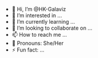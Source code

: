 - 👋 Hi, I’m @HK-Galaviz
- 👀 I’m interested in ...
- 🌱 I’m currently learning ...
- 💞️ I’m looking to collaborate on ...
- 📫 How to reach me ...
- 🤍 Pronouns: She/Her
- ⚡ Fun fact: ...

<!---
HK-Galaviz/HK-Galaviz is a ✨ special ✨ repository because its `README.md` (this file) appears on your GitHub profile.
You can click the Preview link to take a look at your changes.
--->
